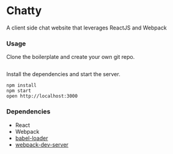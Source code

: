 Chatty
=====================

A client side chat website that leverages ReactJS and Webpack

### Usage

Clone the boilerplate and create your own git repo.

```
```

Install the dependencies and start the server.

```
npm install
npm start
open http://localhost:3000
```

### Dependencies

* React
* Webpack
* [babel-loader](https://github.com/babel/babel-loader)
* [webpack-dev-server](https://github.com/webpack/webpack-dev-server)
